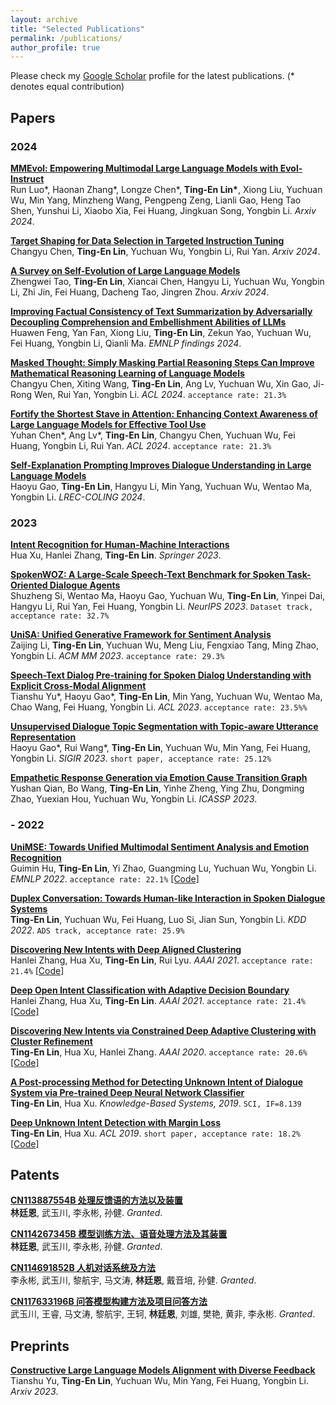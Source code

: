 ```yaml
---
layout: archive
title: "Selected Publications"
permalink: /publications/
author_profile: true
---
```

Please check my [Google Scholar](https://scholar.google.com/citations?user=XNdFVMAAAAAJ&hl=en) profile for the latest publications. (* denotes equal contribution)

## Papers
### 2024
[**MMEvol: Empowering Multimodal Large Language Models with Evol-Instruct** ]() <br> 
Run Luo\*, Haonan Zhang\*, Longze Chen\*, **Ting-En Lin\***, Xiong Liu, Yuchuan Wu, Min Yang, Minzheng Wang, Pengpeng Zeng, Lianli Gao, Heng Tao Shen, Yunshui Li, Xiaobo Xia, Fei Huang, Jingkuan Song, Yongbin Li. <I>Arxiv 2024</i>.

[**Target Shaping for Data Selection in Targeted Instruction Tuning** ]() <br> 
Changyu Chen, **Ting-En Lin**, Yuchuan Wu, Yongbin Li, Rui Yan. <I>Arxiv 2024</i>.

[**A Survey on Self-Evolution of Large Language Models** ](https://arxiv.org/abs/2404.14387) <br> 
Zhengwei Tao, **Ting-En Lin**, Xiancai Chen, Hangyu Li, Yuchuan Wu, Yongbin Li, Zhi Jin, Fei Huang, Dacheng Tao, Jingren Zhou. <I>Arxiv 2024</i>.

[**Improving Factual Consistency of Text Summarization by Adversarially Decoupling Comprehension and Embellishment Abilities of LLMs**](https://arxiv.org/abs/2310.19347) <br> 
Huawen Feng, Yan Fan, Xiong Liu, **Ting-En Lin**, Zekun Yao, Yuchuan Wu, Fei Huang, Yongbin Li, Qianli Ma. <I>EMNLP findings 2024</i>.

[**Masked Thought: Simply Masking Partial Reasoning Steps Can Improve Mathematical Reasoning Learning of Language Models**](https://arxiv.org/abs/2403.02178) <br> 
Changyu Chen, Xiting Wang, **Ting-En Lin**, Ang Lv, Yuchuan Wu, Xin Gao, Ji-Rong Wen, Rui Yan, Yongbin Li. <I>ACL 2024</i>. `acceptance rate: 21.3%`

[**Fortify the Shortest Stave in Attention: Enhancing Context Awareness of Large Language Models for Effective Tool Use**](https://arxiv.org/abs/2312.04455) <br> 
Yuhan Chen\*, Ang Lv\*, **Ting-En Lin**, Changyu Chen, Yuchuan Wu, Fei Huang, Yongbin Li, Rui Yan. <I>ACL 2024</i>. `acceptance rate: 21.3%`

[**Self-Explanation Prompting Improves Dialogue Understanding in Large Language Models**](https://arxiv.org/abs/2309.12940) <br> 
Haoyu Gao, **Ting-En Lin**, Hangyu Li, Min Yang, Yuchuan Wu, Wentao Ma, Yongbin Li. <I>LREC-COLING 2024</i>.

### 2023
<b>[Intent Recognition for Human-Machine Interactions](https://link.springer.com/book/10.1007/978-981-99-3885-8)</b> <br> 
Hua Xu, Hanlei Zhang, <b>Ting-En Lin</b>. <I>Springer 2023</i>.

<b>[SpokenWOZ: A Large-Scale Speech-Text Benchmark for Spoken Task-Oriented Dialogue Agents](https://arxiv.org/abs/2305.13040)</b> <br> 
Shuzheng Si, Wentao Ma, Haoyu Gao, Yuchuan Wu, <b>Ting-En Lin</b>, Yinpei Dai, Hangyu Li, Rui Yan, Fei Huang, Yongbin Li. <i>NeurIPS 2023</i>. `Dataset track, acceptance rate: 32.7%`

<b>[UniSA: Unified Generative Framework for Sentiment Analysis](https://arxiv.org/abs/2309.01339)</b> <br> 
Zaijing Li, <b>Ting-En Lin</b>, Yuchuan Wu, Meng Liu, Fengxiao Tang, Ming Zhao, Yongbin Li. <i>ACM MM 2023</i>. `acceptance rate: 29.3%`

<b>[Speech-Text Dialog Pre-training for Spoken Dialog Understanding with Explicit Cross-Modal Alignment](https://arxiv.org/abs/2305.11579)</b> <br> 
Tianshu Yu\*, Haoyu Gao\*, <b>Ting-En Lin</b>, Min Yang, Yuchuan Wu, Wentao Ma, Chao Wang, Fei Huang, Yongbin Li. <i>ACL 2023</i>. `acceptance rate: 23.5%%`

<b>[Unsupervised Dialogue Topic Segmentation with Topic-aware Utterance Representation](https://arxiv.org/pdf/2305.02747.pdf)</b> <br> 
Haoyu Gao\*, Rui Wang\*, <b>Ting-En Lin</b>, Yuchuan Wu, Min Yang, Fei Huang, Yongbin Li. <i>SIGIR 2023</i>. `short paper, acceptance rate: 25.12%`

<b>[Empathetic Response Generation via Emotion Cause Transition Graph](https://arxiv.org/pdf/2205.15060)</b> <br> 
Yushan Qian, Bo Wang, <b>Ting-En Lin</b>, Yinhe Zheng, Ying Zhu, Dongming Zhao, Yuexian Hou, Yuchuan Wu, Yongbin Li. <i>ICASSP 2023</i>.

### - 2022
<b>[UniMSE: Towards Unified Multimodal Sentiment Analysis and Emotion Recognition](https://arxiv.org/pdf/2205.15060)</b> <br> 
Guimin Hu, <b>Ting-En Lin</b>, Yi Zhao, Guangming Lu, Yuchuan Wu, Yongbin Li. <i>EMNLP 2022</i>. `acceptance rate: 22.1%` [[Code]](https://github.com/lemei/unimse)

<b>[Duplex Conversation: Towards Human-like Interaction in Spoken Dialogue Systems](https://arxiv.org/pdf/2205.15060)</b> <br> 
<b>Ting-En Lin</b>, Yuchuan Wu, Fei Huang, Luo Si, Jian Sun, Yongbin Li. <i>KDD 2022</i>. `ADS track, acceptance rate: 25.9%`

<b>[Discovering New Intents with Deep Aligned Clustering](https://ojs.aaai.org/index.php/AAAI/article/view/17689/17496)</b> <br> 
Hanlei Zhang, Hua Xu, <b>Ting-En Lin</b>, Rui Lyu. <i>AAAI 2021</i>. `acceptance rate: 21.4%` [[Code]](https://github.com/thuiar/TEXTOIR)

<b>[Deep Open Intent Classification with Adaptive Decision Boundary](https://www.aaai.org/AAAI21Papers/AAAI-9723.ZhangH.pdf)</b> <br> 
Hanlei Zhang, Hua Xu, <b>Ting-En Lin</b>. <i>AAAI 2021</i>. `acceptance rate: 21.4%` [[Code]](https://github.com/thuiar/TEXTOIR)

<b>[Discovering New Intents via Constrained Deep Adaptive Clustering with Cluster Refinement](https://ojs.aaai.org/index.php/AAAI/article/download/6353/6209)</b> <br> 
<b>Ting-En Lin</b>, Hua Xu, Hanlei Zhang. <i>AAAI 2020</i>. `acceptance rate: 20.6%` [[Code]](https://github.com/thuiar/CDAC-plus/)

<b>[A Post-processing Method for Detecting Unknown Intent of Dialogue System via Pre-trained Deep Neural Network Classifier](https://www.sciencedirect.com/science/article/abs/pii/S0950705119304034)</b> <br> 
<b>Ting-En Lin</b>, Hua Xu. <i>Knowledge-Based Systems, 2019</i>. `SCI, IF=8.139`

<b>[Deep Unknown Intent Detection with Margin Loss](https://aclanthology.org/P19-1548.pdf)</b> <br> 
<b>Ting-En Lin</b>, Hua Xu. <i>ACL 2019</i>. `short paper, acceptance rate: 18.2%` [[Code]](https://github.com/thuiar/DeepUnkID)

<!-- <b>[Automated Machine Learning for Internet of Things](https://ieeexplore.ieee.org/abstract/document/7991112)</b> <br> 
Che-Min Chung, Cai-Cing Chen, Wei-Ping Shih, <b>Ting-En Lin</b>, Rui-Jun Yeh, Iru Wang. <i>ICCE-TW 2017</i>. -->

## Patents
<b>[CN113887554B 处理反馈语的方法以及装置](https://patents.google.com/patent/CN113887554A/zh)</b> <br> 
**林廷恩**, 武玉川, 李永彬, 孙健. <i>Granted</i>.

<b>[CN114267345B 模型训练方法、语音处理方法及其装置](https://patents.google.com/patent/CN114267345B/zh)</b> <br> 
**林廷恩**, 武玉川, 李永彬, 孙健. <i>Granted</i>.

<b>[CN114691852B 人机对话系统及方法](https://patents.google.com/patent/CN114691852B/zh)</b> <br> 
李永彬, 武玉川, 黎航宇, 马文涛, **林廷恩**, 戴音培, 孙健. <i>Granted</i>.

<b>[CN117633196B 问答模型构建方法及项目问答方法](https://patents.google.com/patent/CN117633196B/zh)</b> <br> 
 武玉川, 王睿, 马文涛, 黎航宇, 王轲, **林廷恩**, 刘雄, 樊艳, 黄非, 李永彬. <i>Granted</i>.

<!-- 
<b>[CN114077666A 对话意图分类方法、装置和非易失性计算机存储介质](https://patents.google.com/patent/CN114077666A/zh)</b> <br> 
徐华, 张瀚镭, <b>林廷恩</b>. <i>Under review</i>.

https://www.patentguru.com/cn/search?inventor=%22%E6%9E%97%E5%BB%B7%E6%81%A9%22&assignee=%22%E9%98%BF%E9%87%8C%E5%B7%B4%E5%B7%B4%E8%BE%BE%E6%91%A9%E9%99%A2%EF%BC%88%E6%9D%AD%E5%B7%9E%EF%BC%89%E7%A7%91%E6%8A%80%E6%9C%89%E9%99%90%E5%85%AC%E5%8F%B8%22%2C%22%E6%B8%85%E5%8D%8E%E5%A4%A7%E5%AD%A6%22 
-->

## Preprints
<b>[Constructive Large Language Models Alignment with Diverse Feedback](https://arxiv.org/abs/2310.06450)</b> <br> 
Tianshu Yu, <b>Ting-En Lin</b>, Yuchuan Wu, Min Yang, Fei Huang, Yongbin Li. <I>Arxiv 2023</i>.
